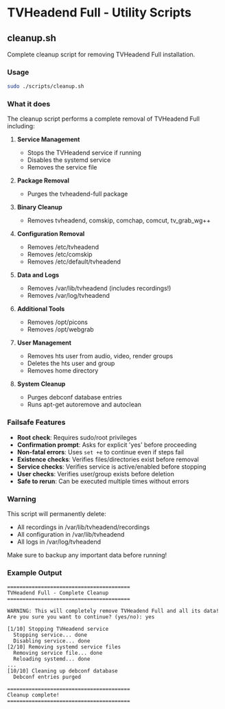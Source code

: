 # TVHeadend Full - Utility Scripts

## cleanup.sh

Complete cleanup script for removing TVHeadend Full installation.

### Usage

```bash
sudo ./scripts/cleanup.sh
```

### What it does

The cleanup script performs a complete removal of TVHeadend Full including:

1. **Service Management**
   - Stops the TVHeadend service if running
   - Disables the systemd service
   - Removes the service file

2. **Package Removal**
   - Purges the tvheadend-full package

3. **Binary Cleanup**
   - Removes tvheadend, comskip, comchap, comcut, tv_grab_wg++

4. **Configuration Removal**
   - Removes /etc/tvheadend
   - Removes /etc/comskip
   - Removes /etc/default/tvheadend

5. **Data and Logs**
   - Removes /var/lib/tvheadend (includes recordings!)
   - Removes /var/log/tvheadend

6. **Additional Tools**
   - Removes /opt/picons
   - Removes /opt/webgrab

7. **User Management**
   - Removes hts user from audio, video, render groups
   - Deletes the hts user and group
   - Removes home directory

8. **System Cleanup**
   - Purges debconf database entries
   - Runs apt-get autoremove and autoclean

### Failsafe Features

- **Root check**: Requires sudo/root privileges
- **Confirmation prompt**: Asks for explicit 'yes' before proceeding
- **Non-fatal errors**: Uses `set +e` to continue even if steps fail
- **Existence checks**: Verifies files/directories exist before removal
- **Service checks**: Verifies service is active/enabled before stopping
- **User checks**: Verifies user/group exists before deletion
- **Safe to rerun**: Can be executed multiple times without errors

### Warning

This script will permanently delete:
- All recordings in /var/lib/tvheadend/recordings
- All configuration in /var/lib/tvheadend
- All logs in /var/log/tvheadend

Make sure to backup any important data before running!

### Example Output

```
========================================
TVHeadend Full - Complete Cleanup
========================================

WARNING: This will completely remove TVHeadend Full and all its data!
Are you sure you want to continue? (yes/no): yes

[1/10] Stopping TVHeadend service
  Stopping service... done
  Disabling service... done
[2/10] Removing systemd service files
  Removing service file... done
  Reloading systemd... done
...
[10/10] Cleaning up debconf database
  Debconf entries purged

========================================
Cleanup complete!
========================================
```
